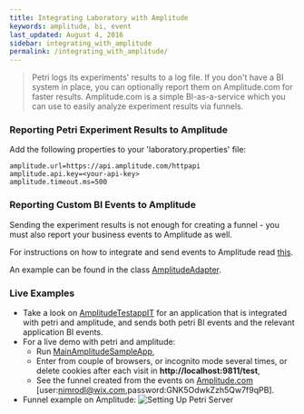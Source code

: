 ```yaml
---
title: Integrating Laboratory with Amplitude
keywords: amplitude, bi, event
last_updated: August 4, 2016
sidebar: integrating_with_amplitude
permalink: /integrating_with_amplitude/
---
```


> Petri logs its experiments' results to a log file. If you don't have a BI system in place, you can optionally report them on Amplitude.com for faster results. Amplitude.com is a simple BI-as-a-service which you can use to easily analyze experiment results via funnels.

### Reporting Petri Experiment Results to Amplitude

Add the following properties to your 'laboratory.properties' file:

```
amplitude.url=https://api.amplitude.com/httpapi
amplitude.api.key=<your-api-key>
amplitude.timeout.ms=500
```

### Reporting Custom BI Events to Amplitude

Sending the experiment results is not enough for creating a funnel - you must also report your business events to Amplitude as well.

For instructions on how to integrate and send events to Amplitude read [this](https://amplitude.zendesk.com/hc/en-us/categories/200409887-Installation-and-Integration).

An example can be found in the class [AmplitudeAdapter](petri/laboratory-servlet-api-integration/src/main/scala/com/wixpress/petri/amplitude/AmplitudeAdapter.scala).

### Live Examples

- Take a look on [AmplitudeTestappIT](petri/petri-amplitude-testapp/src/it/scala/com/wixpress/common/petri/AmplitudeTestappIT.scala) for an application that is integrated with petri and amplitude, and sends both petri BI events and the relevant application BI events.
- For a live demo with petri and amplitude:
    - Run [MainAmplitudeSampleApp](petri/petri-amplitude-testapp/src/main/scala/com/wixpress/common/petri/MainAmplitudeSampleApp.scala),
    - Enter from couple of browsers, or incognito mode several times, or delete cookies after each visit in **http://localhost:9811/test**,
    - See the funnel created from the events on [Amplitude.com](https://amplitude.com/app/151746/funnels?fid=20206&cg=User&range=Last%2030%20Days&i=1&dets=0) [user:nimrodl@wix.com,password:GNK5OdwkZzh5Qw7f9qPB].
- Funnel example on Amplitude:
![Setting Up Petri Server](https://raw.githubusercontent.com/wix/petri/gh-pages/images/button_clicks_by_its_color_funnel.png)